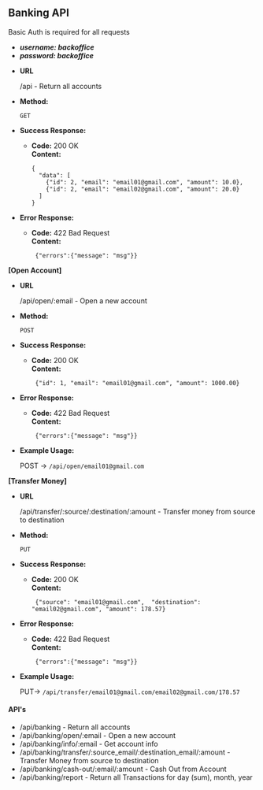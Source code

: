 **Banking API**
----
  Basic Auth is required for all requests

  - ***username: backoffice***
  - ***password: backoffice***

* **URL**

  /api - Return all accounts

* **Method:**

  `GET`

* **Success Response:**

  * **Code:** 200 OK <br />
    **Content:**
    ```
    {
      "data": [
        {"id": 2, "email": "email01@gmail.com", "amount": 10.0},
        {"id": 2, "email": "email02@gmail.com", "amount": 20.0}
      ]
    }
    ```

* **Error Response:**

  * **Code:** 422 Bad Request <br />
    **Content:**
    ```
     {"errors":{"message": "msg"}}
    ```

**[Open Account]**

  * **URL**

    /api/open/:email - Open a new account

  * **Method:**

      `POST`

  * **Success Response:**

    * **Code:** 200 OK <br />
      **Content:**
      ```
       {"id": 1, "email": "email01@gmail.com", "amount": 1000.00}      
      ```

  * **Error Response:**

    * **Code:** 422 Bad Request <br />
      **Content:**
      ```
       {"errors":{"message": "msg"}}
      ```
  * **Example Usage:**

    POST -> `/api/open/email01@gmail.com`

**[Transfer Money]**

  * **URL**

    /api/transfer/:source/:destination/:amount - Transfer money from source to destination

  * **Method:**

      `PUT`

  * **Success Response:**

    * **Code:** 200 OK <br />
      **Content:**
      ```
       {"source": "email01@gmail.com",  "destination": "email02@gmail.com", "amount": 178.57}      
      ```

  * **Error Response:**

    * **Code:** 422 Bad Request <br />
      **Content:**
      ```
       {"errors":{"message": "msg"}}
      ```
  * **Example Usage:**

    PUT-> `/api/transfer/email01@gmail.com/email02@gmail.com/178.57`

#### API's
- /api/banking - Return all accounts
- /api/banking/open/:email - Open a new account
- /api/banking/info/:email - Get account info
- /api/banking/transfer/:source_email/:destination_email/:amount - Transfer Money from source to destination
- /api/banking/cash-out/:email/:amount - Cash Out from Account
- /api/banking/report - Return all Transactions for day (sum), month, year
